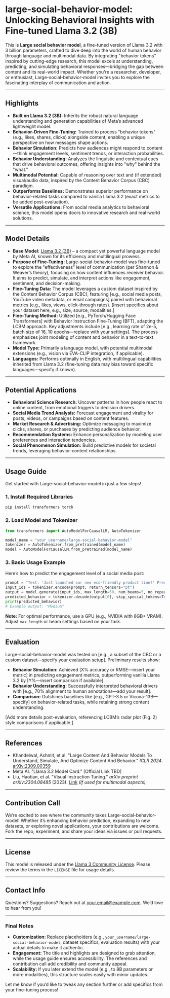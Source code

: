# large-social-behavior-model: Unlocking Behavioral Insights with Fine-tuned Llama 3.2 (3B)

This is **Large social behavior model**, a fine-tuned version of Llama 3.2 with 3 billion parameters, crafted to dive deep into the world of human behavior through language and multimodal data. By integrating "behavior tokens" inspired by cutting-edge research, this model excels at understanding, predicting, and simulating behavioral responses—bridging the gap between content and its real-world impact. Whether you're a researcher, developer, or enthusiast, Large-social-behavior-model invites you to explore the fascinating interplay of communication and action.

---

## Highlights

- **Built on Llama 3.2 (3B):** Inherits the robust natural language understanding and generation capabilities of Meta’s advanced lightweight model.
- **Behavior-Driven Fine-Tuning:** Trained to process "behavior tokens" (e.g., likes, shares, clicks) alongside content, enabling a unique perspective on how messages shape actions.
- **Behavior Simulation:** Predicts how audiences might respond to content—think engagement levels, sentiment trends, or interaction probabilities.
- **Behavior Understanding:** Analyzes the linguistic and contextual cues that drive behavioral outcomes, offering insights into "why" behind the "what."
- **Multimodal Potential:** Capable of reasoning over text and (if extended) visual/audio data, inspired by the Content Behavior Corpus (CBC) paradigm.
- **Outperforms Baselines:** Demonstrates superior performance on behavior-related tasks compared to vanilla Llama 3.2 (exact metrics to be added post-evaluation).
- **Versatile Applications:** From social media analytics to behavioral science, this model opens doors to innovative research and real-world solutions.

---

## Model Details

- **Base Model:** [Llama 3.2 (3B)](https://huggingface.co/meta-llama/Llama-3.2-3B) – a compact yet powerful language model by Meta AI, known for its efficiency and multilingual prowess.
- **Purpose of Fine-Tuning:** Large-social-behavior-model was fine-tuned to explore the "effectiveness" level of communication (per Shannon & Weaver’s theory), focusing on how content influences receiver behavior. It aims to predict, simulate, and interpret actions like engagement, sentiment, and decision-making.
- **Fine-Tuning Data:** The model leverages a custom dataset inspired by the Content Behavior Corpus (CBC), featuring [e.g., social media posts, YouTube video metadata, or email campaigns] paired with behavioral metrics (e.g., likes, views, click-through rates). [Insert specifics about your dataset here, e.g., size, source, modalities.]
- **Fine-Tuning Method:** Utilized [e.g., PyTorch/Hugging Face Transformers] with Behavior Instruction Fine-Tuning (BFT), adapting the LCBM approach. Key adjustments include [e.g., learning rate of 2e-5, batch size of 16, 10 epochs—replace with your settings]. The process emphasizes joint modeling of content and behavior in a text-to-text framework.
- **Model Type:** Primarily a language model, with potential multimodal extensions (e.g., vision via EVA-CLIP integration, if applicable).
- **Languages:** Performs optimally in English, with multilingual capabilities inherited from Llama 3.2 (fine-tuning data may bias toward specific languages—specify if known).

---

## Potential Applications

- **Behavioral Science Research:** Uncover patterns in how people react to online content, from emotional triggers to decision drivers.
- **Social Media Trend Analysis:** Forecast engagement and virality for posts, videos, or campaigns based on content features.
- **Market Research & Advertising:** Optimize messaging to maximize clicks, shares, or purchases by predicting audience behavior.
- **Recommendation Systems:** Enhance personalization by modeling user preferences and interaction tendencies.
- **Social Phenomenon Simulation:** Build predictive models for societal trends, leveraging behavior-content relationships.

---

## Usage Guide

Get started with Large-social-behavior-model in just a few steps!

### 1. Install Required Libraries
```bash
pip install transformers torch
```

### 2. Load Model and Tokenizer
```python
from transformers import AutoModelForCausalLM, AutoTokenizer

model_name = "your_username/large-social-behavior-model"  
tokenizer = AutoTokenizer.from_pretrained(model_name)
model = AutoModelForCausalLM.from_pretrained(model_name)
```

### 3. Basic Usage Example
Here’s how to predict the engagement level of a social media post:
```python
prompt = "Text: 'Just launched our new eco-friendly product line!' Predict the like level (low/medium/high):"
input_ids = tokenizer.encode(prompt, return_tensors="pt")
output = model.generate(input_ids, max_length=50, num_beams=5, no_repeat_ngram_size=2, early_stopping=True)
predicted_behavior = tokenizer.decode(output[0], skip_special_tokens=True)
print(predicted_behavior)
# Example output: "Medium"
```

**Note:** For optimal performance, use a GPU (e.g., NVIDIA with 8GB+ VRAM). Adjust `max_length` or beam settings based on your task.

---

## Evaluation

Large-social-behavior-model was tested on [e.g., a subset of the CBC or a custom dataset—specify your evaluation setup]. Preliminary results show:
- **Behavior Simulation:** Achieved [X% accuracy or RMSE—insert your metric] in predicting engagement metrics, outperforming vanilla Llama 3.2 by [Y%—insert comparison if available].
- **Behavior Understanding:** Successfully interpreted behavioral drivers with [e.g., 70% alignment to human annotations—add your result].
- **Comparison:** Outshines baselines like [e.g., GPT-3.5 or Vicuna-13B—specify] on behavior-related tasks, while retaining strong content understanding.

[Add more details post-evaluation, referencing LCBM’s radar plot (Fig. 2) style comparisons if applicable.]

---

## References

- Khandelwal, Ashmit, et al. "Large Content And Behavior Models To Understand, Simulate, And Optimize Content And Behavior." *ICLR 2024*. [arXiv:2309.00359](https://arxiv.org/abs/2309.00359)
- Meta AI. "Llama 3.2 Model Card." [Official Link TBD]
- Liu, Haotian, et al. "Visual Instruction Tuning." *arXiv preprint arXiv:2304.08485* (2023). [Link](https://arxiv.org/abs/2304.08485) *(If used for multimodal aspects)*

---

## Contribution Call

We’re excited to see where the community takes Large-social-behavior-model! Whether it’s enhancing behavior prediction, expanding to new datasets, or exploring novel applications, your contributions are welcome. Fork the repo, experiment, and share your ideas via issues or pull requests.

---

## License

This model is released under the [Llama 3 Community License](https://github.com/meta-ai/llama/blob/main/LICENSE). Please review the terms in the `LICENSE` file for usage details.

---

## Contact Info

Questions? Suggestions? Reach out at [your.email@example.com](mailto:your.email@example.com). We’d love to hear from you!

---

### Final Notes
- **Customization:** Replace placeholders (e.g., `your_username/large-social-behavior-model`, dataset specifics, evaluation results) with your actual details to make it authentic.
- **Engagement:** The title and highlights are designed to grab attention, while the usage guide ensures accessibility. The references and contribution call add credibility and community appeal.
- **Scalability:** If you later extend the model (e.g., to 8B parameters or more modalities), this structure scales easily with minor updates.

Let me know if you’d like to tweak any section further or add specifics from your fine-tuning process!
